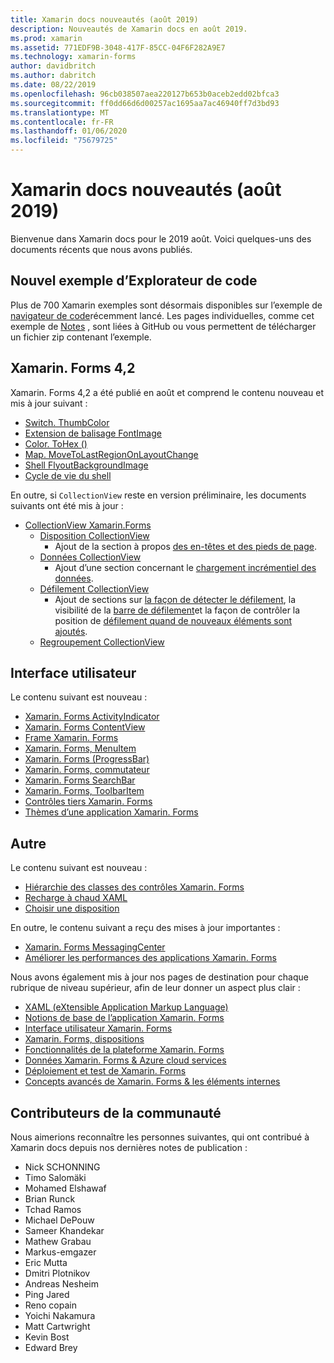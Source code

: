 ```yaml
---
title: Xamarin docs nouveautés (août 2019)
description: Nouveautés de Xamarin docs en août 2019.
ms.prod: xamarin
ms.assetid: 771EDF9B-3048-417F-85CC-04F6F282A9E7
ms.technology: xamarin-forms
author: davidbritch
ms.author: dabritch
ms.date: 08/22/2019
ms.openlocfilehash: 96cb038507aea220127b653b0aceb2edd02bfca3
ms.sourcegitcommit: ff0dd66d6d00257ac1695aa7ac46940ff7d3bd93
ms.translationtype: MT
ms.contentlocale: fr-FR
ms.lasthandoff: 01/06/2020
ms.locfileid: "75679725"
---
```

# <a name="xamarin-docs-whats-new-august-2019"></a>Xamarin docs nouveautés (août 2019)

Bienvenue dans Xamarin docs pour le 2019 août. Voici quelques-uns des documents récents que nous avons publiés.

## <a name="new-sample-code-browser"></a>Nouvel exemple d’Explorateur de code

Plus de 700 Xamarin exemples sont désormais disponibles sur l’exemple de [navigateur de code](https://docs.microsoft.com/samples/browse/?products=xamarin)récemment lancé. Les pages individuelles, comme cet exemple de [Notes](https://docs.microsoft.com/samples/xamarin/xamarin-forms-samples/getstarted-notes-singlepage/) , sont liées à GitHub ou vous permettent de télécharger un fichier zip contenant l’exemple.

## <a name="xamarinforms-42"></a>Xamarin. Forms 4,2

Xamarin. Forms 4,2 a été publié en août et comprend le contenu nouveau et mis à jour suivant :

- [Switch. ThumbColor](~/xamarin-forms/user-interface/switch.md#switch-appearance)
- [Extension de balisage FontImage](~/xamarin-forms/xaml/markup-extensions/consuming.md#fontimage-markup-extension)
- [Color. ToHex ()](~/xamarin-forms/user-interface/colors.md#additional-methods)
- [Map. MoveToLastRegionOnLayoutChange](~/xamarin-forms/user-interface/map/map.md#maintain-map-region-on-layout-change)
- [Shell FlyoutBackgroundImage](~/xamarin-forms/app-fundamentals/shell/flyout.md#flyout-background-image)
- [Cycle de vie du shell](~/xamarin-forms/app-fundamentals/shell/lifecycle.md)

En outre, si `CollectionView` reste en version préliminaire, les documents suivants ont été mis à jour :

- [CollectionView Xamarin.Forms](~/xamarin-forms/user-interface/collectionview/index.md)
  - [Disposition CollectionView](~/xamarin-forms/user-interface/collectionview/layout.md)
    - Ajout de la section à propos [des en-têtes et des pieds de page](~/xamarin-forms/user-interface/collectionview/layout.md#headers-and-footers).
  - [Données CollectionView](~/xamarin-forms/user-interface/collectionview/populate-data.md)
    - Ajout d’une section concernant le [chargement incrémentiel des données](~/xamarin-forms/user-interface/collectionview/populate-data.md#load-data-incrementally).
  - [Défilement CollectionView](~/xamarin-forms/user-interface/collectionview/scrolling.md)
    - Ajout de sections sur [la façon de détecter le défilement](~/xamarin-forms/user-interface/collectionview/scrolling.md#detect-scrolling), la visibilité de la [barre de défilement](~/xamarin-forms/user-interface/collectionview/scrolling.md#scroll-bar-visibility)et la façon de contrôler la position de [défilement quand de nouveaux éléments sont ajoutés](~/xamarin-forms/user-interface/collectionview/scrolling.md#control-scroll-position-when-new-items-are-added).
  - [Regroupement CollectionView](~/xamarin-forms/user-interface/collectionview/grouping.md)

## <a name="user-interface"></a>Interface utilisateur

Le contenu suivant est nouveau :

- [Xamarin. Forms ActivityIndicator](~/xamarin-forms/user-interface/activityindicator.md)
- [Xamarin. Forms ContentView](~/xamarin-forms/user-interface/layouts/contentview.md)
- [Frame Xamarin. Forms](~/xamarin-forms/user-interface/layouts/frame.md)
- [Xamarin. Forms, MenuItem](~/xamarin-forms/user-interface/menuitem.md)
- [Xamarin. Forms (ProgressBar)](~/xamarin-forms/user-interface/progressbar.md)
- [Xamarin. Forms, commutateur](~/xamarin-forms/user-interface/switch.md)
- [Xamarin. Forms SearchBar](~/xamarin-forms/user-interface/searchbar.md)
- [Xamarin. Forms, ToolbarItem](~/xamarin-forms/user-interface/toolbaritem.md)
- [Contrôles tiers Xamarin. Forms](~/xamarin-forms/user-interface/controls/thirdparty.md)
- [Thèmes d’une application Xamarin. Forms](~/xamarin-forms/user-interface/theming.md)

## <a name="other"></a>Autre

Le contenu suivant est nouveau :

- [Hiérarchie des classes des contrôles Xamarin. Forms](~/xamarin-forms/internals/class-hierarchy.md)
- [Recharge à chaud XAML](~/xamarin-forms/xaml/hot-reload.md)
- [Choisir une disposition](~/xamarin-forms/user-interface/layouts/choose-layout.md)

En outre, le contenu suivant a reçu des mises à jour importantes :

- [Xamarin. Forms MessagingCenter](~/xamarin-forms/app-fundamentals/messaging-center.md)
- [Améliorer les performances des applications Xamarin. Forms](~/xamarin-forms/deploy-test/performance.md)

Nous avons également mis à jour nos pages de destination pour chaque rubrique de niveau supérieur, afin de leur donner un aspect plus clair :

- [XAML (eXtensible Application Markup Language)](~/xamarin-forms/xaml/index.yml)
- [Notions de base de l’application Xamarin. Forms](~/xamarin-forms/app-fundamentals/index.yml)
- [Interface utilisateur Xamarin. Forms](~/xamarin-forms/user-interface/index.yml)
- [Xamarin. Forms, dispositions](~/xamarin-forms/user-interface/layouts/index.yml)
- [Fonctionnalités de la plateforme Xamarin. Forms](~/xamarin-forms/platform/index.yml)
- [Données Xamarin. Forms & Azure cloud services](~/xamarin-forms/data-cloud/index.yml)
- [Déploiement et test de Xamarin. Forms](~/xamarin-forms/deploy-test/index.yml)
- [Concepts avancés de Xamarin. Forms & les éléments internes](~/xamarin-forms/internals/index.md)

## <a name="community-contributors"></a>Contributeurs de la communauté

Nous aimerions reconnaître les personnes suivantes, qui ont contribué à Xamarin docs depuis nos dernières notes de publication :

- Nick SCHONNING
- Timo Salomäki
- Mohamed Elshawaf
- Brian Runck
- Tchad Ramos
- Michael DePouw
- Sameer Khandekar
- Mathew Grabau
- Markus-emgazer
- Eric Mutta
- Dmitri Plotnikov
- Andreas Nesheim
- Ping Jared
- Reno copain
- Yoichi Nakamura
- Matt Cartwright
- Kevin Bost
- Edward Brey
